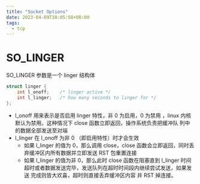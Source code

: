 ```yaml
---
title: "Socket Options"
date: 2023-04-09T10:05:58+08:00
tags:
  - tcp
---
```


# SO_LINGER

SO_LINGER 参数是一个 linger 结构体

```c
struct linger {
    int l_onoff;    /* linger active */
    int l_linger;   /* how many seconds to linger for */
};
```

- l_onoff 用来表示是否启用 linger 特性，非 0 为启用，0 为禁用 ，linux 内核默认为禁用。这种情况下 close 函数立即返回，操作系统负责把缓冲队
  列中的数据全部发送至对端
- l_linger 在 l_onoff 为非 0 （即启用特性）时才会生效
  - 如果 l_linger 的值为 0，那么调用 close，close 函数会立即返回，同时丢弃缓冲区内所有数据并立即发送 RST 包重置连接
  - 如果 l_linger 的值为非 0，那么此时 close 函数在阻塞直到 l_linger 时间超时或者数据发送完毕，发送队列在超时时间段内继续尝试发送，如果发送
    完成则皆大欢喜，超时则直接丢弃缓冲区内容 并 RST 掉连接。